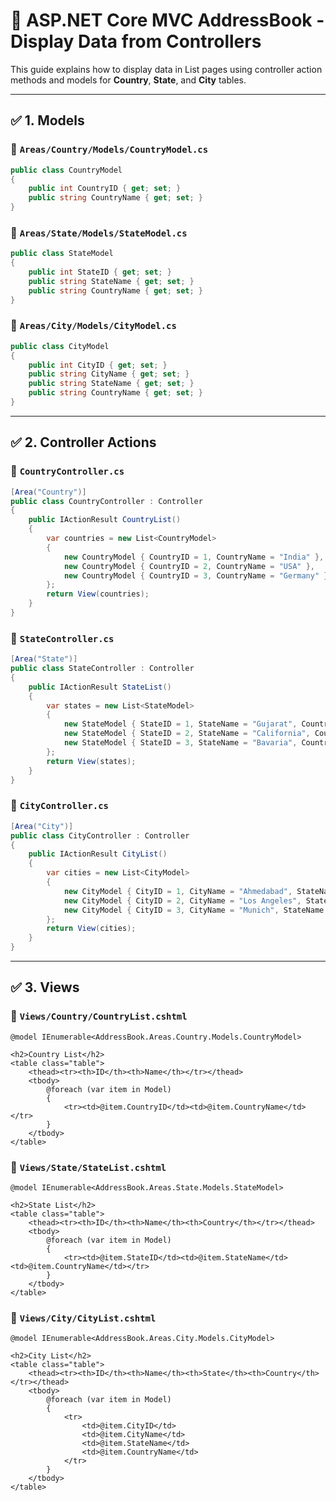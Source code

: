 # 📘 ASP.NET Core MVC AddressBook - Display Data from Controllers

This guide explains how to display data in List pages using controller action methods and models for **Country**, **State**, and **City** tables.

---

## ✅ 1. Models

### 📁 `Areas/Country/Models/CountryModel.cs`
```csharp
public class CountryModel
{
    public int CountryID { get; set; }
    public string CountryName { get; set; }
}
```

### 📁 `Areas/State/Models/StateModel.cs`
```csharp
public class StateModel
{
    public int StateID { get; set; }
    public string StateName { get; set; }
    public string CountryName { get; set; }
}
```

### 📁 `Areas/City/Models/CityModel.cs`
```csharp
public class CityModel
{
    public int CityID { get; set; }
    public string CityName { get; set; }
    public string StateName { get; set; }
    public string CountryName { get; set; }
}
```

---

## ✅ 2. Controller Actions

### 📁 `CountryController.cs`
```csharp
[Area("Country")]
public class CountryController : Controller
{
    public IActionResult CountryList()
    {
        var countries = new List<CountryModel>
        {
            new CountryModel { CountryID = 1, CountryName = "India" },
            new CountryModel { CountryID = 2, CountryName = "USA" },
            new CountryModel { CountryID = 3, CountryName = "Germany" }
        };
        return View(countries);
    }
}
```

### 📁 `StateController.cs`
```csharp
[Area("State")]
public class StateController : Controller
{
    public IActionResult StateList()
    {
        var states = new List<StateModel>
        {
            new StateModel { StateID = 1, StateName = "Gujarat", CountryName = "India" },
            new StateModel { StateID = 2, StateName = "California", CountryName = "USA" },
            new StateModel { StateID = 3, StateName = "Bavaria", CountryName = "Germany" }
        };
        return View(states);
    }
}
```

### 📁 `CityController.cs`
```csharp
[Area("City")]
public class CityController : Controller
{
    public IActionResult CityList()
    {
        var cities = new List<CityModel>
        {
            new CityModel { CityID = 1, CityName = "Ahmedabad", StateName = "Gujarat", CountryName = "India" },
            new CityModel { CityID = 2, CityName = "Los Angeles", StateName = "California", CountryName = "USA" },
            new CityModel { CityID = 3, CityName = "Munich", StateName = "Bavaria", CountryName = "Germany" }
        };
        return View(cities);
    }
}
```

---

## ✅ 3. Views

### 📄 `Views/Country/CountryList.cshtml`
```cshtml
@model IEnumerable<AddressBook.Areas.Country.Models.CountryModel>

<h2>Country List</h2>
<table class="table">
    <thead><tr><th>ID</th><th>Name</th></tr></thead>
    <tbody>
        @foreach (var item in Model)
        {
            <tr><td>@item.CountryID</td><td>@item.CountryName</td></tr>
        }
    </tbody>
</table>
```

### 📄 `Views/State/StateList.cshtml`
```cshtml
@model IEnumerable<AddressBook.Areas.State.Models.StateModel>

<h2>State List</h2>
<table class="table">
    <thead><tr><th>ID</th><th>Name</th><th>Country</th></tr></thead>
    <tbody>
        @foreach (var item in Model)
        {
            <tr><td>@item.StateID</td><td>@item.StateName</td><td>@item.CountryName</td></tr>
        }
    </tbody>
</table>
```

### 📄 `Views/City/CityList.cshtml`
```cshtml
@model IEnumerable<AddressBook.Areas.City.Models.CityModel>

<h2>City List</h2>
<table class="table">
    <thead><tr><th>ID</th><th>Name</th><th>State</th><th>Country</th></tr></thead>
    <tbody>
        @foreach (var item in Model)
        {
            <tr>
                <td>@item.CityID</td>
                <td>@item.CityName</td>
                <td>@item.StateName</td>
                <td>@item.CountryName</td>
            </tr>
        }
    </tbody>
</table>
```


